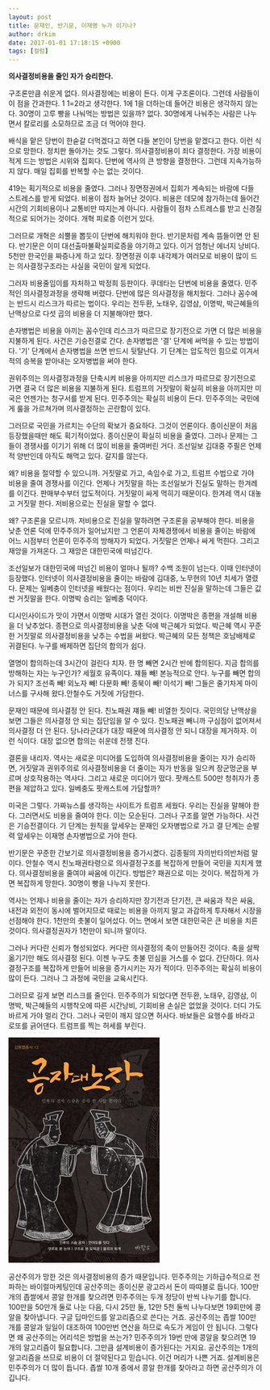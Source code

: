 ```yaml
---
layout: post
title: 문재인, 반기문, 이재명 누가 이기나?
author: drkim
date: 2017-01-01 17:18:15 +0900
tags: [컬럼]
---
```

 **의사결정비용을 줄인 자가 승리한다.**

  


구조론만큼 쉬운게 없다. 의사결정에는 비용이 든다. 이게 구조론이다. 그런데 사람들이 이 점을 간과한다. 1 1=2라고 생각한다. 1에 1을 더하는데 들어간 비용은 생각하지 않는다. 30명이 고루 빵을 나눠먹는 방법은 있을까? 없다. 30명에게 나눠주는 사람은 나누면서 칼로리를 소모하므로 조금 더 먹어야 한다. 

  


배식을 맡은 당번이 한숟갈 더먹겠다고 하면 다들 본인이 당번을 맡겠다고 한다. 이런 식으로 망한다. 정치판 돌아가는 것도 그렇다. 의사결정비용이 죄다 결정한다. 가장 비용이 적게 드는 방법은 시위와 집회다. 단번에 역사의 큰 방향을 결정한다. 그런데 지속가능하지 않다. 매일 집회를 반복할 수는 없는 것이다. 

  


419는 획기적으로 비용을 줄였다. 그러나 장면정권에서 집회가 계속되는 바람에 다들 스트레스를 받게 되었다. 비용이 점차 늘어난 것이다. 비용은 데모에 참가하는데 들어간 시간의 기회비용이나 교통비만 따지는게 아니다. 사람들이 점차 스트레스를 받고 신경질적으로 되어가는 것이다. 개혁 피로증 이런거 있다. 

  


그러므로 개혁은 쇠뿔을 뽑듯이 단번에 해치워야 한다. 반기문처럼 계속 뜸들이면 안 된다. 반기문은 이미 대선출마불확실피로증을 야기하고 있다. 이거 엄청난 에너지 낭비다. 5천만 한국인을 짜증나게 하고 있다. 장면정권 이후 내각제가 여러모로 비용이 많이 드는 의사결정구조라는 사실을 국민이 알게 되었다. 

  


그러자 비용줄임이를 자처하고 박정희 등판이다. 쿠데타는 단번에 비용을 줄였다. 민주적인 의사결정과정을 생략해 버렸다. 단번에 많은 의사결정을 해치웠다. 그러나 꼼수에는 반드시 리스크가 따르는 법이다. 우리는 전두환, 노태우, 김영삼, 이명박, 박근혜들의 난맥상으로 다섯 곱의 비용을 더 지불해야만 했다. 

  


손자병법은 비용을 아끼는 꼼수인데 리스크가 따르므로 장기전으로 가면 더 많은 비용을 지불하게 된다. 사건은 기승전결로 간다. 손자병법은 '결' 단계에 써먹을 수 있는 방법이다. '기' 단계에서 손자병법을 쓰면 반드시 뒷탈난다. 기 단계는 압도적인 힘으로 이겨서 적의 승복을 받아내는 오자병법을 써야 한다. 

  


권위주의는 의사결정과정을 단축시켜 비용을 아끼지만 리스크가 따르므로 장기전으로 가면 결국 더 많은 비용을 지불하게 된다. 트럼프의 거짓말이 확실히 비용을 아끼지만 미국은 언젠가는 청구서를 받게 된다. 민주주의는 확실히 비용이 든다. 민주주의는 국민에게 룰을 가르쳐가며 의사결정하는 곤란함이 있다. 

  


그러므로 국민을 가르치는 수단의 확보가 중요하다. 그것이 언론이다. 종이신문이 처음 등장했을때만 해도 획기적이었다. 종이신문이 확실히 비용을 줄였다. 그러나 문제는 그들이 경쟁사를 이기기 위해 더 많이 비용을 줄여버린 거다. 조선일보 김대중 주필은 언제적 양반인데 아직도 해먹고 있다. 갈지를 않는다. 

  


왜? 비용을 절약할 수 있으니까. 거짓말로 가고, 속임수로 가고, 트럼프 수법으로 가야 비용을 줄여 경쟁사를 이긴다. 언제나 거짓말을 하는 조선일보가 진실도 말하는 한겨레를 이긴다. 판매부수부터 압도적이다. 거짓말이 싸게 먹히기 때문이다. 한겨레 역시 대놓고 거짓말 한다. 저비용으로는 진실을 말할 수 없다. 

  


왜? 구조론을 모르니까. 저비용으로 진실을 말하려면 구조론을 공부해야 한다. 비용을 낮춘 언론 덕에 민주주의가 일어났지만 그 언론이 자체경쟁에서 비용을 줄이는 바람에 어느 시점부터 언론이 민주주의 방해자가 되었다. 거짓말은 언제나 싸게 먹힌다. 그리고 재앙을 가져온다. 그 재앙은 대한민국에 떠넘긴다. 

  


조선일보가 대한민국에 떠넘긴 비용이 얼마나 될까? 수백 조원이 넘는다. 이때 인터넷이 등장했다. 인터넷이 의사결정비용을 줄이는 바람에 김대중, 노무현의 10년 치세가 열렸다. 문제는 일베충이 인터넷을 배웠다는 점이다. 우리는 비싼 진실을 말하는데 그들은 값싼 거짓말을 한다. 이명박 승리는 일베충 덕이다. 

  


디시인사이드가 맛이 가면서 이명박 시대가 열린 것이다. 이명박은 종편을 개설해 비용을 더 낮추었다. 종편으로 의사결정비용을 낮춘 덕에 박근혜가 되었다. 박근혜 역시 꾸준한 거짓말로 의사결정비용을 낮추는 수법을 써왔다. 박근혜의 모든 정책은 호남배제로 귀결된다. 누구를 배제하면 집단의 합의가 쉽다. 

  


열명이 합의하는데 3시간이 걸린다 치자. 한 명 빼면 2시간 반에 합의된다. 지금 합의를 방해하는 자는 누구인가? 세월호 유족이다. 쟤들 빼! 본능적으로 안다. 누구를 빼면 합의가 되지? 조선족 빼! 외노자 빼! 다문화 빼! 종북이 빼! 이석기 빼! 그들은 줄기차게 마이너스를 구사해 왔다.안철수도 거짓에 가담한다.

  


문재인 때문에 의사결정 안 된다. 친노패권 쟤들 빼! 비열한 짓이다. 국민의당 난맥상을 보면 그들은 의사결정 안 되는 집단임을 알 수 있다. 친노패권 빼니까 구심점이 없어져서 의사결정 더 안 된다. 당나라군대가 대장 때문에 의사결정 안 되니 대장을 제거하자. 이런 식이다. 대장 없으면 합의는 쉬운데 전쟁 진다.

  


결론을 내리자. 역사는 새로운 미디어를 도입하여 의사결정비용을 줄이는 자가 승리하면, 거짓말과 권위주의로 의사결정비용을 더 줄이는 자가 반동을 일으켜 장군멍군을 부르며 상호작용하는 역사다. 그리고 새로운 미디어가 떴다. 팟캐스트 500만 청취자가 종편을 제압하고 있다. 일베충도 팟캐스트에 가담할까? 

  


미국은 그렇다. 가짜뉴스를 생각하는 사이트가 트럼프 세웠다. 우리는 진실을 말해야 한다. 그러면서도 비용을 줄여야 한다. 이는 모순된다. 그러나 구조를 알면 가능하다. 사건은 기승전결이다. 기 단계는 원칙을 앞세우는 문재인 오자병법으로 가고 결 단계는 순발력 앞세우는 이재명 손자병법으로 가야 한다. 

  


반기문은 꾸준한 간보기로 의사결정비용을 증가시켰다. 김종필의 자의반타의반처럼 말이다. 안철수 역시 친노패권타령으로 의사결정구조를 복잡하게 만들어 국민을 지치게 했다. 의사결정비용을 줄여야 싸움에 이긴다. 방법은? 패권으로 미는 것이다. 복잡하게 가면 복잡하게 망한다. 30명이 빵을 나누지 못한다. 

  


역사는 언제나 비용을 줄이는 자가 승리하지만 장기전과 단기전, 큰 싸움과 작은 싸움, 내전과 외전이 동시에 벌어지므로 때로는 비용을 아끼지 말고 과감하게 투자해서 시장을 선점해야 한다. 1천만의 촛불이 일어섰다. 어느 면에서 보면 대한민국은 큰 비용을 치른 것이다. 의사결정권자가 1천만이 되니까 말이다. 

  


그러나 커다란 신뢰가 형성되었다. 커다란 의사결정의 축이 만들어진 것이다. 축을 살짝 옮기기만 해도 의사결정 된다. 이젠 누구도 촛불 민심을 거스를 수 없다. 간단하다. 의사결정구조를 복잡하게 만들어 비용을 증가시키는 자가 적이다. 민주주의는 확실히 비용이 많이 든다. 그러나 그 과정에 국민을 교육시킨다. 

  


그러므로 길게 보면 리스크를 줄인다. 민주주의가 되었다면 전두환, 노태우, 김영삼, 이명박, 박근혜들의 시행착오에 따른 시간낭비, 기회비용 손실은 없었을 것이다. 더디 가도 바르게 가야 멀리 간다. 그러나 국민이 깨지 않으면 허사다. 바보들은 요행수를 바라고 로또를 긁어댄다. 트럼프를 찍는 허세를 부린다. 

  


  



![](/files/attach/images/199/622/794/555.jpg)   


  


공산주의가 망한 것은 의사결정비용의 증가 때문입니다. 민주주의는 기하급수적으로 전파하는 바이럴마케팅인데 공산주의는 종이신문 광고라서 돈이 따따블로 듭니다. 100만개의 좁쌀에서 콩알 한개를 찾으려면 민주주의는 두개 정당이 반씩 나누기를 합니다. 100만을 50만개 둘로 나눈 다음, 다시 25만 둘, 12만 5천 둘씩 나누다보면 19회만에 콩알을 찾아냅니다. 구글 딥마인드를 알고리즘으로 쓴다는 거죠. 공산주의는 좁쌀 100만개를 콩알과 일일이 대조하여 100만번 연산을 하므로 속도가 게임이 안 됩니다. 그렇다면 왜 공산주의는 어리석은 방법을 쓰는가? 민주주의가 19번 만에 콩알을 찾으려면 19개의 알고리즘이 필요합니다. 그만큼 설계비용이 증가된다는 거지요. 공산주의는 1개의 알고리즘을 쓰므로 비용이 더 절약된다고 믿습니다. 이건 머리가 나쁜 거죠. 설계비용은 민주주의가 더 많이 듭니다. 좁쌀 10개 중에서 콩알 한개를 찾아라고 하면 공산주의가 이깁니다.